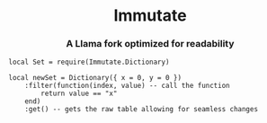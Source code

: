 <h1 align="center">Immutate</h1>
<h3 align="center">A Llama fork optimized for readability</h2>

```
local Set = require(Immutate.Dictionary)

local newSet = Dictionary({ x = 0, y = 0 })
	:filter(function(index, value) -- call the function
		return value == "x"
	end)
	:get() -- gets the raw table allowing for seamless changes
```
